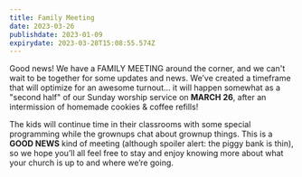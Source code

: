 ```yaml
---
title: Family Meeting
date: 2023-03-26
publishdate: 2023-01-09
expirydate: 2023-03-28T15:08:55.574Z
---
```


Good news! We have a FAMILY MEETING around the corner, and we can't wait to be together for some updates and news. We’ve created a timeframe that will optimize for an awesome turnout... it will happen somewhat as a "second half" of our Sunday worship service on **MARCH 26**, after an intermission of homemade cookies & coffee refills!

The kids will continue time in their classrooms with some special programming while the grownups chat about grownup things. This is a **GOOD NEWS** kind of meeting (although spoiler alert: the piggy bank is thin), so we hope you’ll all feel free to stay and enjoy knowing more about what your church is up to and where we’re going.

